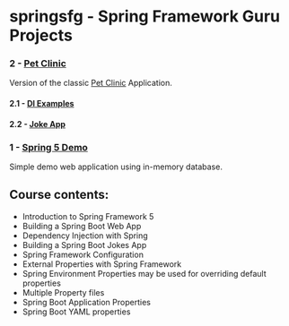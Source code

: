 # springsfg - Spring Framework Guru Projects

### 2 - [Pet Clinic](petclinic) 
Version of the classic [Pet Clinic](https://github.com/spring-projects/spring-petclinic) Application.

#### 2.1 - [DI Examples](depinjexamples)

#### 2.2 - [Joke App](jokes)

### 1 - [Spring 5 Demo](spring5demo)
 Simple demo web application using in-memory database.

## Course contents:

* Introduction to Spring Framework 5
* Building a Spring Boot Web App
* Dependency Injection with Spring
* Building a Spring Boot Jokes App
* Spring Framework Configuration
* External Properties with Spring Framework
* Spring Environment Properties may be used for overriding default properties
* Multiple Property files
* Spring Boot Application Properties
* Spring Boot YAML properties
